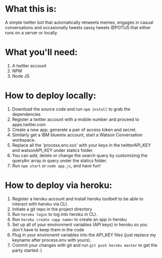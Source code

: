 # What this is:
A simple twitter bot that automatically retweets memes, engages in casual conversations and occasionally tweets sassy tweets @POTUS that either runs on a server or locally.

# What you'll need:
1. A twitter account
2. NPM
3. Node JS

# How to deploy locally: 
1. Download the source code and run `npm install` to grab the dependencies
2. Register a twitter account with a mobile number and proceed to apps.twitter.com
3. Create a new app, generate a pair of access token and secret.
4. Similarly get a IBM bluemix account, start a Watson Conversation workspace.
4. Replace all the 'process.env.xxx' with your keys in the twitterAPI_KEY and watsonAPI_KEY under statics folder.
5. You can add, delete or change the search query by customizing the queryArr array in query under the statics folder.
6. Run `npm start` or `node app.js`, and have fun!

# How to deploy via heroku:
1. Register a heroku account and install heroku toolbelt to be able to interact with heroku via CLI.
2. Initiate a git repo in the project directory
3. Run `heroku login` to log into heroku in CLI.
4. Run `heroku create <app name>` to create an app in heroku
5. Set up all of your environment variables (API keys) in heroku so you don't have to keep them in the code
6. Plug in your environemt variables into the API_KEY files (just replace my keyname after process.env with yours).
7. Commit your changes with git and run `git push heroku master` to get the party started :)